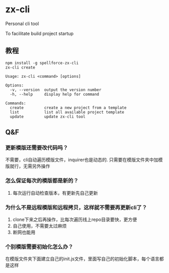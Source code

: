 # zx-cli
Personal cli tool

To facilitate build project startup

## 教程

```
npm install -g spellforce-zx-cli
zx-cli create
```

```
Usage: zx-cli <command> [options]

Options:
  -v, --version  output the version number
  -h, --help     display help for command

Commands:
  create         create a new project from a template
  list           list all available project template
  update         update zx-cli tool
```
## Q&F

### 更新模版还需要改代码吗？
不需要，cli自动遍历模版文件，inquirer也是动态的.
只需要在模版文件夹中加模版就行，无需另外操作

### 怎么保证每次的模版都是新的？
1. 每次运行自动检查版本，有更新先自己更新

### 为什么不是远程模版和远程拷贝，这样就不需要再更新cli了？
1. clone下来之后再操作，比每次遍历线上repo目录要快，更方便
2. 自己使用，不需要太过麻烦
3. 断网也能用

### 个别模版需要初始化怎么办？
在模版文件夹下面建立自己的init.js文件，里面写自己的初始化脚本，每个语言都是这样